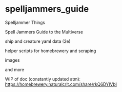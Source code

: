 # spelljammers_guide
Spelljammer Things

Spell Jammers Guide to the Multiverse

ship and creature yaml data (2e)

helper scripts for homebrewery and scraping

images

and more

WIP of doc (constantly updated atm): https://homebrewery.naturalcrit.com/share/rkQ6DYlVbI
